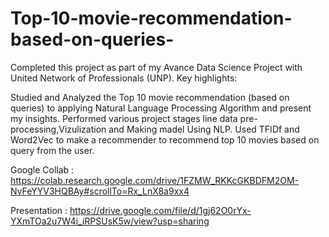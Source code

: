 # Top-10-movie-recommendation-based-on-queries-
Completed this project as part of my Avance Data Science Project with United Network of Professionals (UNP). Key highlights:

Studied and Analyzed the Top 10 movie recommendation (based on queries) to applying Natural Language Processing Algorithm and present my insights. Performed various project stages line data pre-processing,Vizulization and Making madel Using NLP. Used TFIDf and Word2Vec to make a recommender to recommend top 10 movies based on query from the user.

Google Collab : https://colab.research.google.com/drive/1FZMW_RKKcGKBDFM2OM-NvFeYYV3HQBAy#scrollTo=Rx_LnX8a9xx4

Presentation : https://drive.google.com/file/d/1gj62O0rYx-YXmTOa2u7W4i_iRPSUsK5w/view?usp=sharing
